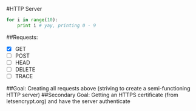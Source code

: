 #HTTP Server
```python
for i in range(10):
    print i # yay, printing 0 - 9
```
##Requests:
- [x] GET
- [ ] POST
- [ ] HEAD
- [ ] DELETE
- [ ] TRACE

##Goal:
Creating all requests above (striving to create a semi-functioning HTTP server)
##Secondary Goal:
Getting an HTTPS certificate (from letsencrypt.org) and have the server authenticate